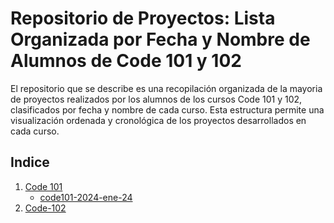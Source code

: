 # Repositorio de Proyectos: Lista Organizada por Fecha y Nombre de Alumnos de Code 101 y 102

El repositorio que se describe es una recopilación organizada de la mayoria de proyectos realizados por los alumnos de los cursos Code 101 y 102, clasificados por fecha y nombre de cada curso. Esta estructura permite una visualización ordenada y cronológica de los proyectos desarrollados en cada curso.

## Indice
1. [Code 101](./code-101)
   - [code101-2024-ene-24](./code101/code101-2024-ene-24)  
4. [Code-102](./code-102)
